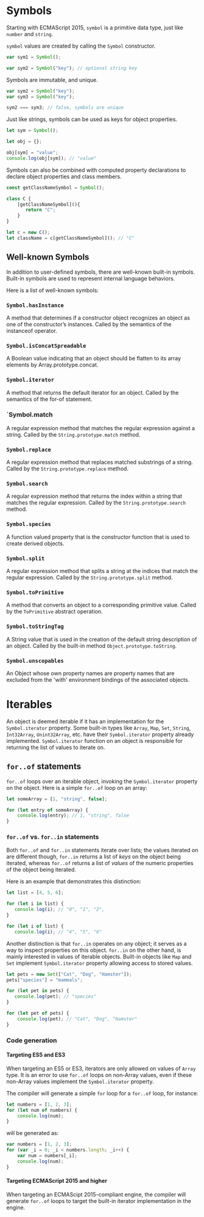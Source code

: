 # Symbols

Starting with ECMAScript 2015, `symbol` is a primitive data type, just like `number` and `string`.

`symbol` values are created by calling the `Symbol` constructor.

```ts
var sym1 = Symbol();

var sym2 = Symbol("key"); // optional string key
```

Symbols are immutable, and unique.

```ts
var sym2 = Symbol("key");
var sym3 = Symbol("key");

sym2 === sym3; // false, symbols are unique
```

Just like strings, symbols can be used as keys for object properties.

```ts
let sym = Symbol();

let obj = {};

obj[sym] = "value";
console.log(obj[sym]); // "value"
```

Symbols can also be combined with computed property declarations to declare object properties and class members.

```ts
const getClassNameSymbol = Symbol();

class C {
    [getClassNameSymbol](){
       return "C";
    }
}

let c = new C();
let className = c[getClassNameSymbol](); // "C"
```

## Well-known Symbols

In addition to user-defined symbols, there are well-known built-in symbols.
Built-in symbols are used to represent internal language behaviors.

Here is a list of well-known symbols:

### `Symbol.hasInstance`

A method that determines if a constructor object recognizes an object as one of the constructor’s instances. Called by the semantics of the instanceof operator.

### `Symbol.isConcatSpreadable`

A Boolean value indicating that an object should be flatten to its array elements by Array.prototype.concat.

### `Symbol.iterator`

A method that returns the default iterator for an object. Called by the semantics of the for-of statement.

### `Symbol.match

A regular expression method that matches the regular expression against a string. Called by the `String.prototype.match` method.

### `Symbol.replace`

A regular expression method that replaces matched substrings of a string. Called by the `String.prototype.replace` method.

### `Symbol.search`

A regular expression method that returns the index within a string that matches the regular expression. Called by the `String.prototype.search` method.

### `Symbol.species`

A function valued property that is the constructor function that is used to create derived objects.

### `Symbol.split`

A regular expression method that splits a string at the indices that match the regular expression.
Called by the `String.prototype.split` method.

### `Symbol.toPrimitive`

A method that converts an object to a corresponding primitive value.
Called by the `ToPrimitive` abstract operation.

### `Symbol.toStringTag`

A String value that is used in the creation of the default string description of an object.
Called by the built-in method `Object.prototype.toString`.

### `Symbol.unscopables`

An Object whose own property names are property names that are excluded from the 'with' environment bindings of the associated objects.

# Iterables

An object is deemed iterable if it has an implementation for the `Symbol.iterator` property.
Some built-in types like `Array`, `Map`, `Set`, `String`, `Int32Array`, `Unint32Array`, etc. have their `Symbol.iterator` property already implemented.
`Symbol.iterator` function on an object is responsible for returning the list of values to iterate on.

## `for..of` statements

`for..of` loops over an iterable object, invoking the `Symbol.iterator` property on the object.
Here is a simple `for..of` loop on an array:

```ts
let someArray = [1, "string", false];

for (let entry of someArray) {
    console.log(entry); // 1, "string", false
}
```

### `for..of` vs. `for..in` statements

Both `for..of` and `for..in` statements iterate over lists; the values iterated on are different though, `for..in` returns a list of *keys* on the object being iterated, whereas `for..of` returns a list of *values* of the numeric properties of the object being iterated.

Here is an example that demonstrates this distinction:

```ts
let list = [4, 5, 6];

for (let i in list) {
   console.log(i); // "0", "1", "2",
}

for (let i of list) {
   console.log(i); // "4", "5", "6"
```

Another distinction is that `for..in` operates on any object; it serves as a way to inspect properties on this object.
`for..in` on the other hand, is mainly interested in values of iterable objects. Built-in objects like `Map` and `Set` implement `Symbol.iterator` property allowing access to stored values.

```ts
let pets = new Set(["Cat", "Dog", "Hamster"]);
pets["species"] = "mammals";

for (let pet in pets) {
   console.log(pet); // "species"
}

for (let pet of pets) {
    console.log(pet); // "Cat", "Dog", "Hamster"
}
```

### Code generation

#### Targeting ES5 and ES3

When targeting an ES5 or ES3, iterators are only allowed on values of `Array` type.
It is an error to use `for..of` loops on non-Array values, even if these non-Array values implement the `Symbol.iterator` property.

The compiler will generate a simple `for` loop for a `for..of` loop, for instance:

```ts
let numbers = [1, 2, 3];
for (let num of numbers) {
    console.log(num);
}
```

will be generated as:

```js
var numbers = [1, 2, 3];
for (var _i = 0; _i < numbers.length; _i++) {
    var num = numbers[_i];
    console.log(num);
}
```

#### Targeting ECMAScript 2015 and higher

When targeting an ECMAScipt 2015-compliant engine, the compiler will generate `for..of` loops to target the built-in iterator implementation in the engine.
